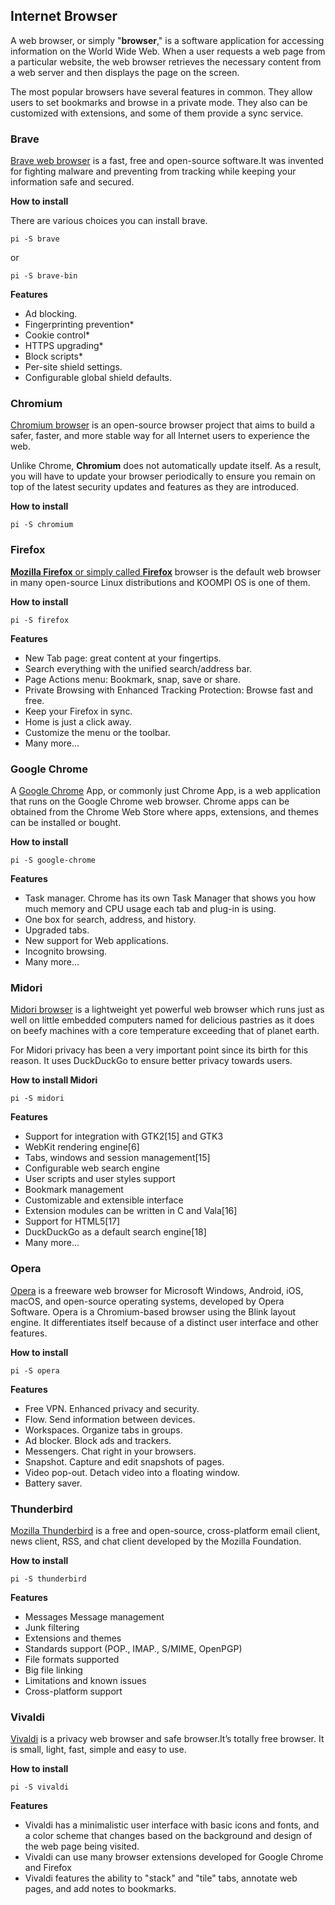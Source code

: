 ## Internet Browser

A web browser, or simply "**browser**," is a software application for accessing information on the World Wide Web. When a user requests a web page from a particular website, the web browser retrieves the necessary content from a web server and then displays the page on the screen.

The most popular browsers have several features in common. They allow users to set bookmarks and browse in a private mode. They also can be customized with extensions, and some of them provide a sync service.

### Brave

[Brave web browser](#) is a fast, free and open-source software.It was invented for fighting malware and preventing from tracking while keeping your information safe and secured.

**How to install**

There are various choices you can install brave.
```
pi -S brave
```
or 
```
pi -S brave-bin
```

**Features**

- Ad blocking.
- Fingerprinting prevention*
- Cookie control*
- HTTPS upgrading*
- Block scripts*
- Per-site shield settings.
- Configurable global shield defaults.

### Chromium

[Chromium browser](#) is an open-source browser project that aims to build a safer, faster, and more stable way for all Internet users to experience the web.

Unlike Chrome, **Chromium** does not automatically update itself. As a result, you will have to update your browser periodically to ensure you remain on top of the latest security updates and features as they are introduced.


**How to install**

```
pi -S chromium
```
 

### Firefox

[**Mozilla Firefox** or simply called **Firefox**](#) browser is the default web browser in many open-source Linux distributions and KOOMPI OS is one of them.

**How to install**

```
pi -S firefox
```

**Features**

- New Tab page: great content at your fingertips.
- Search everything with the unified search/address bar.
- Page Actions menu: Bookmark, snap, save or share.
- Private Browsing with Enhanced Tracking Protection: Browse fast and free.
- Keep your Firefox in sync.
- Home is just a click away.
- Customize the menu or the toolbar.
- Many more...

### Google Chrome

A [Google Chrome]() App, or commonly just Chrome App, is a web application that runs on the Google
Chrome web browser. Chrome apps can be obtained from the Chrome Web Store where apps,
extensions, and themes can be installed or bought.

**How to install**

```
pi -S google-chrome
```

**Features**

-   Task manager. Chrome has its own Task Manager that shows you how much memory and CPU usage each tab and plug-in is using. 
-   One box for search, address, and history. 
-   Upgraded tabs. 
-   New support for Web applications. 
-   Incognito browsing.
-   Many more... 

### Midori

[Midori browser](#) is a lightweight yet powerful web browser which runs just as well on little embedded computers named for delicious pastries as it does on beefy machines with a core temperature exceeding that of planet earth.

For Midori privacy has been a very important point since its birth for this reason. It uses DuckDuckGo to ensure better privacy towards users.

**How to install Midori**

```
pi -S midori
```

**Features**

- Support for integration with GTK2[15] and GTK3
- WebKit rendering engine[6]
- Tabs, windows and session management[15]
- Configurable web search engine
- User scripts and user styles support
- Bookmark management
- Customizable and extensible interface
- Extension modules can be written in C and Vala[16]
- Support for HTML5[17]
- DuckDuckGo as a default search engine[18]
- Many more...

### Opera

[Opera](#) is a freeware web browser for Microsoft Windows, Android, iOS, macOS, and open-source operating systems, developed by Opera Software. Opera is a Chromium-based browser using the Blink layout engine. It differentiates itself because of a distinct user interface and other features.

**How to install**

```
pi -S opera
```

**Features**

-  Free VPN. Enhanced privacy and security.
-  Flow. Send information between devices.
-  Workspaces. Organize tabs in groups.
-  Ad blocker. Block ads and trackers.
-  Messengers. Chat right in your browsers.
-  Snapshot. Capture and edit snapshots of pages.
-  Video pop-out. Detach video into a floating window.
-  Battery saver.

### Thunderbird

[Mozilla Thunderbird]() is a free and open-source, cross-platform email client, news client, RSS, and chat client developed by the Mozilla Foundation.

**How to install**
```
pi -S thunderbird
```

**Features**

- Messages Message management
- Junk filtering
- Extensions and themes
- Standards support (POP., IMAP., S/MIME, OpenPGP)
- File formats supported
- Big file linking
- Limitations and known issues
- Cross-platform support


### Vivaldi
[Vivaldi]() is a privacy web browser and safe browser.It’s totally free browser. It is small, light, fast, simple and easy to use.

**How to install**
```
pi -S vivaldi
```

**Features**
- Vivaldi has a minimalistic user interface with basic icons and fonts, and a color scheme that changes based on the background and design of the web page being visited.
- Vivaldi can use many browser extensions developed for Google Chrome and Firefox
- Vivaldi features the ability to "stack" and "tile" tabs, annotate web pages, and add notes to bookmarks.